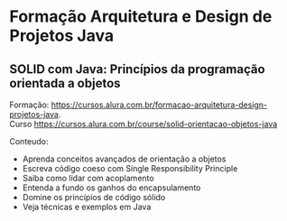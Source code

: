 # Formação Arquitetura e Design de Projetos Java

## SOLID com Java: Princípios da programação orientada a objetos

Formação: https://cursos.alura.com.br/formacao-arquitetura-design-projetos-java.   
Curso https://cursos.alura.com.br/course/solid-orientacao-objetos-java    
  
Conteudo:
- Aprenda conceitos avançados de orientação a objetos
- Escreva código coeso com Single Responsibility Principle
- Saiba como lidar com acoplamento
- Entenda a fundo os ganhos do encapsulamento
- Domine os princípios de código sólido
- Veja técnicas e exemplos em Java
